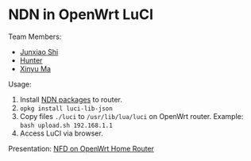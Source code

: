 # NDN in OpenWrt LuCI

Team Members:

* [Junxiao Shi](https://yoursunny.com)
* [Hunter](https://github.com/jdellaverson19)
* [Xinyu Ma](https://github.com/zjkmxy)

Usage:

1. Install [NDN packages](https://github.com/yoursunny/OpenWrt-packages) to router.
2. `opkg install luci-lib-json`
3. Copy files `./luci` to `/usr/lib/lua/luci` on OpenWrt router.
   Example: `bash upload.sh 192.168.1.1`
4. Access LuCI via browser.

Presentation: [NFD on OpenWrt Home Router](https://www.slideshare.net/yoursunny/nfd-luci)
